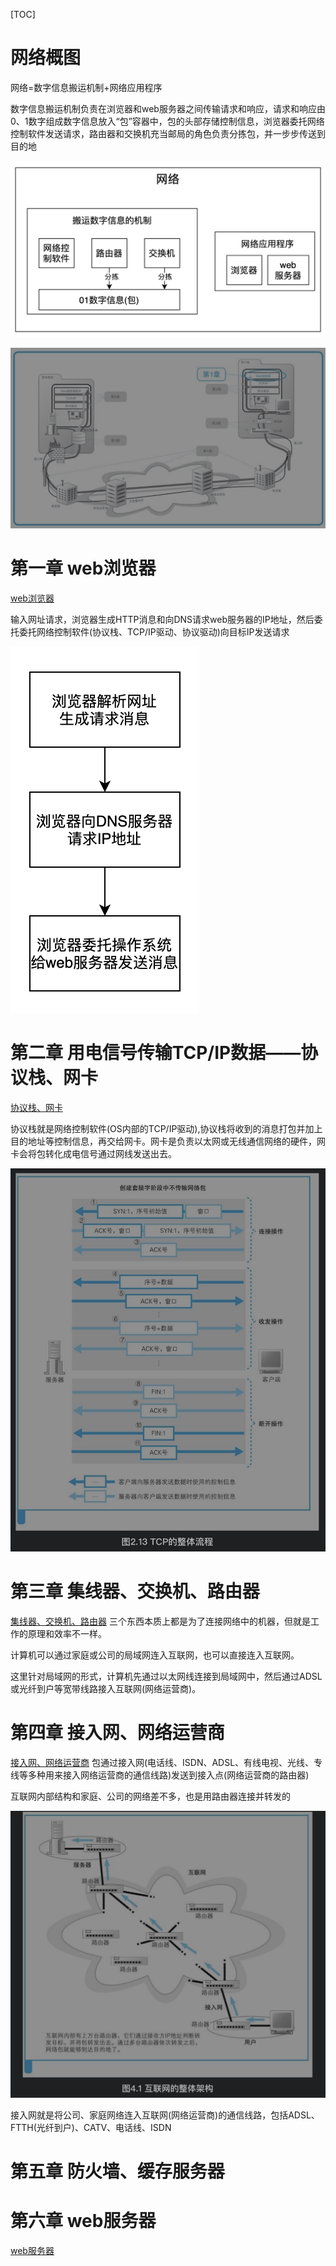
[TOC]



# 网络概图
网络=数字信息搬运机制+网络应用程序

数字信息搬运机制负责在浏览器和web服务器之间传输请求和响应，请求和响应由0、1数字组成数字信息放入“包”容器中，包的头部存储控制信息，浏览器委托网络控制软件发送请求，路由器和交换机充当邮局的角色负责分拣包，并一步步传送到目的地

![网络概图](./pic/网络是怎样连接的_网络概图.png)


![网络概图](./pic/网络是怎样连接的_互联网.png)


# 第一章 web浏览器
[web浏览器](./web浏览器.md)

输入网址请求，浏览器生成HTTP消息和向DNS请求web服务器的IP地址，然后委托委托网络控制软件(协议栈、TCP/IP驱动、协议驱动)向目标IP发送请求

![网络概图](./pic/网络是怎样连接的_浏览器工作.png)



# 第二章 用电信号传输TCP/IP数据——协议栈、网卡
[协议栈、网卡](./协议栈、网卡.md)

协议栈就是网络控制软件(OS内部的TCP/IP驱动),协议栈将收到的消息打包并加上目的地址等控制信息，再交给网卡。网卡是负责以太网或无线通信网络的硬件，网卡会将包转化成电信号通过网线发送出去。

![TCP整体流程](./pic/网络是怎样连接的_TCP整体流程.png)


# 第三章 集线器、交换机、路由器
[集线器、交换机、路由器](./集线器、交换机、路由器.md) 三个东西本质上都是为了连接网络中的机器，但就是工作的原理和效率不一样。

计算机可以通过家庭或公司的局域网连入互联网，也可以直接连入互联网。

这里针对局域网的形式，计算机先通过以太网线连接到局域网中，然后通过ADSL或光纤到户等宽带线路接入互联网(网络运营商)。

# 第四章 接入网、网络运营商
[接入网、网络运营商](./接入网、网络运营商.md)
包通过接入网(电话线、ISDN、ADSL、有线电视、光线、专线等多种用来接入网络运营商的通信线路)发送到接入点(网络运营商的路由器)

互联网内部结构和家庭、公司的网络差不多，也是用路由器连接并转发的

![互联网整体架构](./pic/网络是怎样连接的_互联网整体架构.png)

接入网就是将公司、家庭网络连入互联网(网络运营商)的通信线路，包括ADSL、FTTH(光纤到户)、CATV、电话线、ISDN

# 第五章 防火墙、缓存服务器


# 第六章 web服务器
[web服务器](./web服务器.md)

